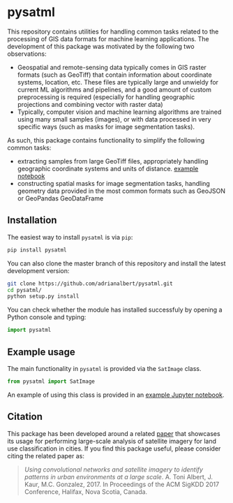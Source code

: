 # pysatml

This repository contains utilities for handling common tasks related to the processing of GIS data formats for machine learning applications. The development of this package was motivated by the following two observations:

* Geospatial and remote-sensing data typically comes in GIS raster formats (such as GeoTiff) that contain information about coordinate systems, location, etc. These files are typically large and unwieldy for current ML algorithms and pipelines, and a good amount of custom preprocessing is required (especially for handling geographic projections and combining vector with raster data)
* Typically, computer vision and machine learning algorithms are trained using many small samples (images), or with data processed in very specific ways (such as masks for image segmentation tasks). 

As such, this package contains functionality to simplify the following common tasks:
* extracting samples from large GeoTiff files, appropriately handling geographic coordinate systems and units of distance. [example notebook](examples/SatImage-tutorial-sampling.ipynb)
* constructing spatial masks for image segmentation tasks, handling geometry data provided in the most common formats such as GeoJSON or GeoPandas GeoDataFrame

## Installation

The easiest way to install `pysatml` is via `pip`:

```bash
pip install pysatml
```

You can also clone the master branch of this repository and install the latest development version:

```bash
git clone https://github.com/adrianalbert/pysatml.git
cd pysatml/
python setup.py install
```

You can check whether the module has installed successfuly by opening a Python console and typing:
```python
import pysatml
```

## Example usage

The main functionality in `pysatml` is provided via the `SatImage` class.  
```python
from pysatml import SatImage
```

An example of using this class is provided in an [example Jupyter notebook](examples/SatImage-tutorial-sampling.ipynb).

## Citation

This package has been developed around a related [paper](https://arxiv.org/abs/1704.02965) that showcases its usage for performing large-scale analysis of satellite imagery for land use classification in cities. If you find this package useful, please consider citing the related paper as:

> _Using convolutional networks and satellite imagery to identify patterns in urban environments at a large scale_. A. Toni Albert, J. Kaur, M.C. Gonzalez, 2017. In Proceedings of the ACM SigKDD 2017 Conference, Halifax, Nova Scotia, Canada.
